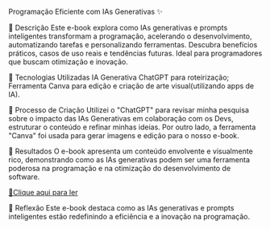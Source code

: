 Programação Eficiente com IAs Generativas ✨

📒 Descrição
Este e-book explora como IAs generativas e prompts inteligentes transformam a programação, acelerando o desenvolvimento, automatizando tarefas e personalizando ferramentas. Descubra benefícios práticos, casos de uso reais e tendências futuras. Ideal para programadores que buscam otimização e inovação.

🤖 Tecnologias Utilizadas
IA Generativa ChatGPT para roteirização;
Ferramenta Canva para edição e criação de arte visual(utilizando apps de IA).

🧐 Processo de Criação
Utilizei o "ChatGPT" para revisar minha pesquisa sobre o impacto das IAs Generativas em colaboração com os Devs, estruturar o conteúdo e refinar minhas ideias. Por outro lado, a ferramenta "Canva" foi usada para gerar imagens e edição para o nosso e-book.

🚀 Resultados
O e-book apresenta um conteúdo envolvente e visualmente rico, demonstrando como as IAs generativas podem ser uma ferramenta poderosa na programação e na otimização do desenvolvimento de software.

<a href="https://github.com/Mctks2/lab-natty-or-not/blob/main/output/ebook%20-%20IA.pdf" title="View PDF now"> 📕Clique aqui para ler</a>

💭 Reflexão
Este e-book destaca como as IAs generativas e prompts inteligentes estão redefinindo a eficiência e a inovação na programação.

